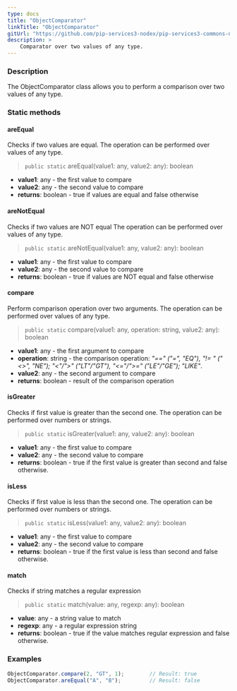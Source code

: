 ```yaml
---
type: docs
title: "ObjectComparator"
linkTitle: "ObjectComparator"
gitUrl: "https://github.com/pip-services3-nodex/pip-services3-commons-nodex"
description: >
    Comparator over two values of any type.
---
```


### Description

The ObjectComparator class allows you to perform a comparison over two values of any type.

### Static methods

#### areEqual
Checks if two values are equal.
The operation can be performed over values of any type.

> `public static` areEqual(value1: any, value2: any): boolean

- **value1**: any - the first value to compare
- **value2**: any - the second value to compare
- **returns**: boolean - true if values are equal and false otherwise

#### areNotEqual
Checks if two values are NOT equal
The operation can be performed over values of any type.

> `public static` areNotEqual(value1: any, value2: any): boolean

- **value1**: any - the first value to compare 
- **value2**: any - the second value to compare
- **returns**: boolean - true if values are NOT equal and false otherwise

#### compare
Perform comparison operation over two arguments.
The operation can be performed over values of any type.

> `public static` compare(value1: any, operation: string, value2: any): boolean

- **value1**: any - the first argument to compare
- **operation**: string - the comparison operation: *"==" ("=", "EQ"), "!= " ("<>", "NE"); "<"/">" ("LT"/"GT"), "<="/">=" ("LE"/"GE"); "LIKE"*.
- **value2**: any - the second argument to compare
- **returns**: boolean - result of the comparison operation

#### isGreater
Checks if first value is greater than the second one.
The operation can be performed over numbers or strings.

> `public static` isGreater(value1: any, value2: any): boolean

- **value1**: any - the first value to compare
- **value2**: any - the second value to compare
- **returns**: boolean - true if the first value is greater than second and false otherwise.

#### isLess
Checks if first value is less than the second one.
The operation can be performed over numbers or strings.

> `public static` isLess(value1: any, value2: any): boolean

- **value1**: any - the first value to compare
- **value2**: any - the second value to compare
- **returns**: boolean - true if the first value is less than second and false otherwise.

#### match
Checks if string matches a regular expression

> `public static` match(value: any, regexp: any): boolean

- **value**: any - a string value to match
- **regexp**: any - a regular expression string
- **returns**: boolean - true if the value matches regular expression and false otherwise.

### Examples

```typescript
ObjectComparator.compare(2, "GT", 1);        // Result: true
ObjectComparator.areEqual("A", "B");         // Result: false

```